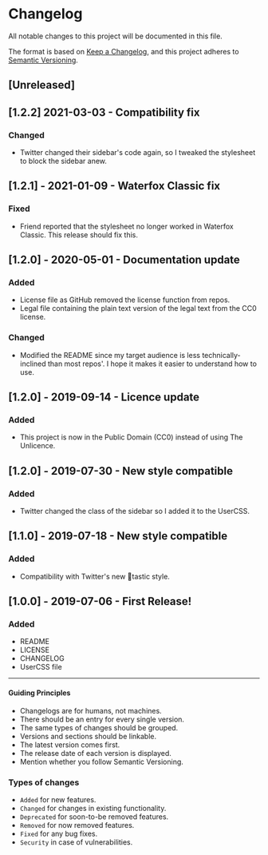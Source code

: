 # Changelog

All notable changes to this project will be documented in this file.

The format is based on [Keep a Changelog](https://keepachangelog.com/en/1.0.0/),
and this project adheres to [Semantic Versioning](https://semver.org/spec/v2.0.0.html).

## [Unreleased]

## [1.2.2] 2021-03-03 - Compatibility fix

### Changed

-   Twitter changed their sidebar's code again, so I tweaked the stylesheet to block the sidebar anew.

## [1.2.1] - 2021-01-09 - Waterfox Classic fix

### Fixed

-   Friend reported that the stylesheet no longer worked in Waterfox Classic. This release should fix this.

## [1.2.0] - 2020-05-01 - Documentation update

### Added

-   License file as GitHub removed the license function from repos.
-   Legal file containing the plain text version of the legal text from the CC0 license.

### Changed

-   Modified the README since my target audience is less technically-inclined than most repos'. I hope it makes it easier to understand how to use.

## [1.2.0] - 2019-09-14 - Licence update

### Added

-   This project is now in the Public Domain (CC0) instead of using The Unlicence.

## [1.2.0] - 2019-07-30 - New style compatible

### Added

-   Twitter changed the class of the sidebar so I added it to the UserCSS.

## [1.1.0] - 2019-07-18 - New style compatible

### Added

-   Compatibility with Twitter's new :poop:tastic style.

## [1.0.0] - 2019-07-06 - First Release!

### Added

-   README
-   LICENSE
-   CHANGELOG
-   UserCSS file

* * *

#### Guiding Principles

-   Changelogs are for humans, not machines.
-   There should be an entry for every single version.
-   The same types of changes should be grouped.
-   Versions and sections should be linkable.
-   The latest version comes first.
-   The release date of each version is displayed.
-   Mention whether you follow Semantic Versioning.

### Types of changes

-   `Added` for new features.
-   `Changed` for changes in existing functionality.
-   `Deprecated` for soon-to-be removed features.
-   `Removed` for now removed features.
-   `Fixed` for any bug fixes.
-   `Security` in case of vulnerabilities.

